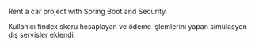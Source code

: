 Rent a car project with Spring Boot and Security.

Kullanıcı findex skoru hesaplayan ve ödeme işlemlerini yapan simülasyon dış servisler eklendi.
